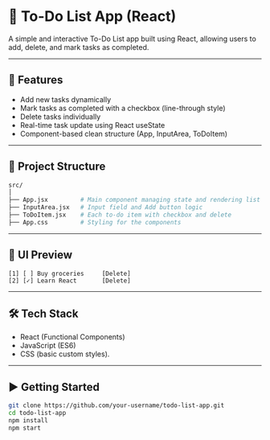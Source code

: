 # 📝 To-Do List App (React)

A simple and interactive To-Do List app built using React, allowing users to add, delete, and mark tasks as completed.

---
## 🚀 Features
- Add new tasks dynamically
-  Mark tasks as completed with a checkbox (line-through style)
- Delete tasks individually
- Real-time task update using React useState
- Component-based clean structure (App, InputArea, ToDoItem)
---
## 📁 Project Structure
```bash
src/
│
├── App.jsx         # Main component managing state and rendering list
├── InputArea.jsx   # Input field and Add button logic
├── ToDoItem.jsx    # Each to-do item with checkbox and delete
├── App.css         # Styling for the components
```
---
## 📸 UI Preview
```
[1] [ ] Buy groceries     [Delete]
[2] [✓] Learn React       [Delete]
```
---
## 🛠️ Tech Stack
- React (Functional Components)
- JavaScript (ES6)
- CSS (basic custom styles).

---

## ▶️ Getting Started
```bash
git clone https://github.com/your-username/todo-list-app.git
cd todo-list-app
npm install
npm start
```
